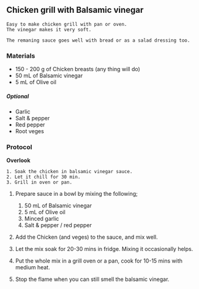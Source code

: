 ## Chicken grill with Balsamic vinegar 

```
Easy to make chicken grill with pan or oven.
The vinegar makes it very soft. 

The remaning sauce goes well with bread or as a salad dressing too.
```

### Materials

* 150 - 200 g  of Chicken breasts (any thing will do)
* 50 mL of Balsamic vinegar
* 5 mL of Olive oil

##### Optional 

* Garlic
* Salt & pepper 
* Red pepper
* Root veges 


### Protocol 

**Overlook**
```
1. Soak the chicken in balsamic vinegar sauce.
2. Let it chill for 30 min.
3. Grill in oven or pan.
```

1. Prepare sauce in a bowl by mixing the following;
    1. 50 mL of Balsamic vinegar
    2. 5 mL of Olive oil
    3. Minced garlic
    4. Salt & pepper / red pepper

2. Add the Chicken (and veges) to the sauce, and mix well.

3. Let the mix soak for 20-30 mins in fridge.
   Mixing it occasionally helps.
  
4. Put the whole mix in a grill oven or a pan, cook for 10-15 mins with medium heat.

5. Stop the flame when you can still smell the balsamic vinegar.




